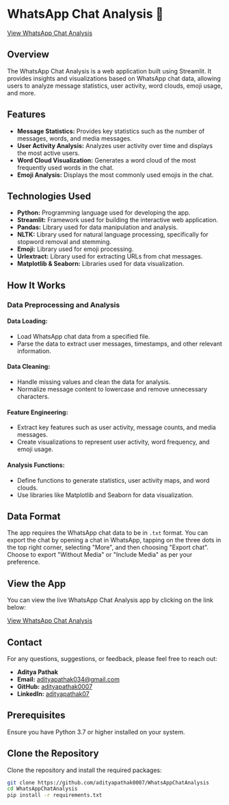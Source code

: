 # WhatsApp Chat Analysis 📱

[View WhatsApp Chat Analysis](https://whatsappchatanalysis-apzgmasfh2vbmhjztkhhfx.streamlit.app)

## Overview

The WhatsApp Chat Analysis is a web application built using Streamlit. It provides insights and visualizations based on WhatsApp chat data, allowing users to analyze message statistics, user activity, word clouds, emoji usage, and more.

## Features

- **Message Statistics:** Provides key statistics such as the number of messages, words, and media messages.
- **User Activity Analysis:** Analyzes user activity over time and displays the most active users.
- **Word Cloud Visualization:** Generates a word cloud of the most frequently used words in the chat.
- **Emoji Analysis:** Displays the most commonly used emojis in the chat.

## Technologies Used

- **Python:** Programming language used for developing the app.
- **Streamlit:** Framework used for building the interactive web application.
- **Pandas:** Library used for data manipulation and analysis.
- **NLTK:** Library used for natural language processing, specifically for stopword removal and stemming.
- **Emoji:** Library used for emoji processing.
- **Urlextract:** Library used for extracting URLs from chat messages.
- **Matplotlib & Seaborn:** Libraries used for data visualization.

## How It Works

### Data Preprocessing and Analysis

#### Data Loading:
- Load WhatsApp chat data from a specified file.
- Parse the data to extract user messages, timestamps, and other relevant information.

#### Data Cleaning:
- Handle missing values and clean the data for analysis.
- Normalize message content to lowercase and remove unnecessary characters.

#### Feature Engineering:
- Extract key features such as user activity, message counts, and media messages.
- Create visualizations to represent user activity, word frequency, and emoji usage.

#### Analysis Functions:
- Define functions to generate statistics, user activity maps, and word clouds.
- Use libraries like Matplotlib and Seaborn for data visualization.

## Data Format
The app requires the WhatsApp chat data to be in `.txt` format. You can export the chat by opening a chat in WhatsApp, tapping on the three dots in the top right corner, selecting "More", and then choosing "Export chat". Choose to export "Without Media" or "Include Media" as per your preference.

## View the App

You can view the live WhatsApp Chat Analysis app by clicking on the link below:

[View WhatsApp Chat Analysis](https://whatsappchatanalysis-apzgmasfh2vbmhjztkhhfx.streamlit.app/)

## Contact

For any questions, suggestions, or feedback, please feel free to reach out:

- **Aditya Pathak**
- **Email:** [adityapathak034@gmail.com](mailto:adityapathak034@gmail.com)
- **GitHub:** [adityapathak0007](https://github.com/adityapathak0007)
- **LinkedIn:** [adityapathak07](https://www.linkedin.com/in/adityapathak07)

## Prerequisites

Ensure you have Python 3.7 or higher installed on your system.

## Clone the Repository

Clone the repository and install the required packages:

```bash
git clone https://github.com/adityapathak0007/WhatsAppChatAnalysis
cd WhatsAppChatAnalysis
pip install -r requirements.txt
